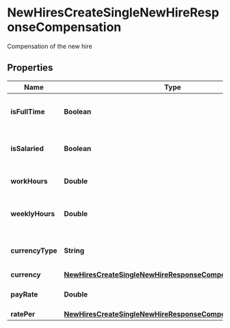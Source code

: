 

# NewHiresCreateSingleNewHireResponseCompensation

Compensation of the new hire

## Properties

| Name | Type | Description | Notes |
|------------ | ------------- | ------------- | -------------|
|**isFullTime** | **Boolean** | Whether the new hire is full time |  [optional] |
|**isSalaried** | **Boolean** | Whether the new hire is salaried |  [optional] |
|**workHours** | **Double** | Work hours of the new hire |  [optional] |
|**weeklyHours** | **Double** | Weekly hours of the new hire |  [optional] |
|**currencyType** | **String** | Currency type of the new hire&#39;s pay |  [optional] |
|**currency** | [**NewHiresCreateSingleNewHireResponseCompensationCurrency**](NewHiresCreateSingleNewHireResponseCompensationCurrency.md) |  |  [optional] |
|**payRate** | **Double** | Pay rate of the new hire |  [optional] |
|**ratePer** | [**NewHiresCreateSingleNewHireResponseCompensationRatePer**](NewHiresCreateSingleNewHireResponseCompensationRatePer.md) |  |  [optional] |



